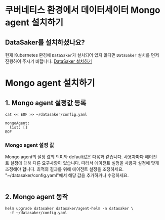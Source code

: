 # 쿠버네티스 환경에서 데이터세이터 Mongo agent 설치하기

## DataSaker를 설치하셨나요?
현재 Kubernetes 환경에 `DataSaker`가 설치되어 있지 않다면 `DataSaker` 설치를 먼저 진행하여 주시기 바랍니다. [DataSaker 설치하기](../../README.md)

# Mongo agent 설치하기
## 1. Mongo agent 설정값 등록
```shell
cat << EOF >> ~/datasaker/config.yaml

mongoAgent:
  list: []
EOF
```
### Mongo agent 설정 값
Mongo agent의 설정 값의 의미와 default값은 다음과 같습니다. 사용자마다 에이전트 설정에 대해 다른 요구사항이 있습니다. 따라서 에이전트 설정을 사용자 설정에 맞게 조정해야 합니다. 최적의 결과를 위해 에이전트 설정을 조정하세요.
"~/datasaker/config.yaml"에서 해당 값을 추가하거나 수정하세요.
```yaml
```
<!--
## 2. Mongo agent 동작
```shell
helm upgrade datasaker ~/datasaker/agent-helm -n datasaker \
  -f ~/datasaker/config.yaml
```
-->

## 2. Mongo agent 동작
```shell
helm upgrade datasaker datasaker/agent-helm -n datasaker \
  -f ~/datasaker/config.yaml
```
